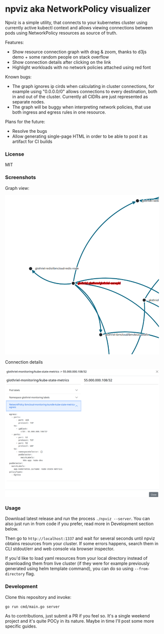 # npviz aka NetworkPolicy visualizer


Npviz is a simple utility, that connects to your kubernetes cluster using currently active kubectl context and allows viewing connections between pods using NetworkPolicy resources as source of truth.

Features:

* Show resource connection graph with drag & zoom, thanks to d3js demo + some random people on stack overflow
* Show connection details after clicking on the link
* Highlight workloads with no network policies attached using red font

Known bugs:

* The graph ignores ip cirds when calculating in cluster connections, for example using "0.0.0.0/0" allows connections to every destination, both in and out of the cluster. Currently all CIDRs are just represented as separate nodes.
* The graph will be buggy when interpreting network policies, that use both ingress and egress rules in one resource.

Plans for the future:

* Resolve the bugs
* Allow generating single-page HTML in order to be able to post it as artifact for CI builds

### License

MIT

### Screenshots

Graph view:

![graph](docs/graph.png)

Connection details

![details](docs/drilldown.png)

### Usage

Download latest release and run the process `./npviz --server`. You can also just run in from code if you prefer, read more in Development section below.

Then go to `http://localhost:1337` and wait for several seconds until npviz obtains resources from your cluster. If some errors happens, search them in CLI stdout/err and web console via browser inspector.

If you'd like to load yaml resources from your local directory instead of downloading them from live cluster (if they were for example previously generated using helm template command), you can do so using `--from-directory` flag.


### Development

Clone this repository and invoke:

```
go run cmd/main.go server
```

As to contributions, just submit a PR if you feel so. It's a single weekend project and it's quite POCy in its nature. Maybe in time I'll post some more specific guides.